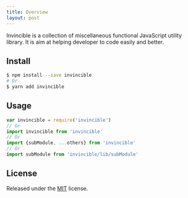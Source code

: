 ```yaml
---
title: Overview
layout: post
---
```


Invincible is a collection of miscellaneous functional JavaScript utility library. It is aim at helping developer to code easily and better.

## Install

``` bash
$ npm install --save invincible
# Or
$ yarn add invincible
```

## Usage

``` js
var invincible = require('invincible')
// Or
import invincible from 'invincible'
// Or
import {subModule, ...others} from 'invincible'
// Or
import subModule from 'invincible/lib/subModule'
```

## License

Released under the [MIT](https://github.com/chikara-chan/invincible/blob/dev/LICENSE) license.
